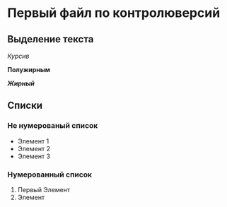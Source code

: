 # Первый файл по контролюверсий

## Выделение текста

*Курсив*

**Полужирным**

***Жирный***

## Списки

### Не нумерованый список

* Элемент 1
* Элемент 2
* Элемент 3

### Нумерованный список

1. Первый Элемент
2. Элемент


